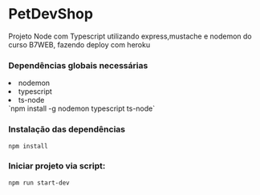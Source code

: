 # PetDevShop
Projeto Node com Typescript utilizando express,mustache e nodemon do curso B7WEB, fazendo deploy com heroku

### Dependências globais necessárias
<li>nodemon</li>
<li>typescript</li>
<li>ts-node</li> 
`npm install -g nodemon typescript ts-node`

### Instalação das dependências
`npm install`

### Iniciar projeto via script:
`npm run start-dev`
